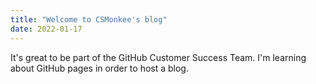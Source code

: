 ```yaml
---
title: "Welcome to CSMonkee's blog"
date: 2022-01-17
---
```


It's great to be part of the GitHub Customer Success Team. I'm learning about GitHub pages in order to host a blog.
